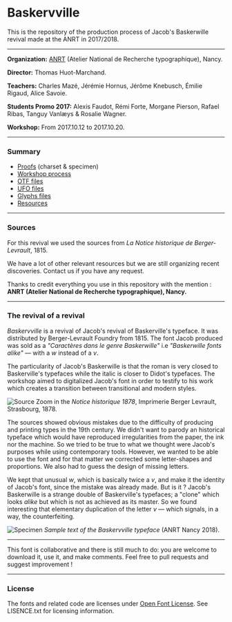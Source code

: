 # Baskervville

This is the repository of the production process of Jacob's Baskerwille revival made at the ANRT in 2017/2018.

___

**Organization:** [ANRT](https://anrt-nancy.fr/fr/presentation/) (Atelier National de Recherche typographique), Nancy.

**Director:** Thomas Huot-Marchand.

**Teachers:** Charles Mazé, Jérémie Hornus, Jérôme Knebusch, Émilie Rigaud, Alice Savoie.

**Students Promo 2017:** Alexis Faudot, Rémi Forte, Morgane Pierson, Rafael Ribas, Tanguy Vanlæys & Rosalie Wagner.

**Workshop:** From 2017.10.12 to 2017.10.20.

_____
### Summary

* [Proofs](https://github.com/anrt-type/ANRT-Baskervville/tree/master/documents/proofs) (charset & specimen)
* [Workshop process](https://github.com/anrt-type/ANRT-Baskervville/tree/master/documents/workshop)
* [OTF files](https://github.com/anrt-type/ANRT-Baskervville/tree/master/fonts/Baskervville_OTF)
* [UFO files](https://github.com/anrt-type/ANRT-Baskervville/tree/master/sources/2-build)
* [Glyphs files](https://github.com/anrt-type/ANRT-Baskervville/tree/master/sources/1-drawing)
* [Resources](https://github.com/anrt-type/ANRT-Baskervville/tree/master/documents/resources)

_____
### Sources

For this revival we used the sources from *La Notice historique de Berger-Levrault*, 1815.

We have a lot of other relevant resources but we are still organizing recent discoveries. Contact us if you have any request.

Thanks to credit everything you use in this repository with the mention : **ANRT (Atelier National de Recherche typographique), Nancy.**

_____

### The revival of a revival
 *Baskervville* is a revival of Jacob's revival of Baskerville's typeface. It was distributed by Berger-Levrault Foundry from 1815. The font Jacob produced was sold as a *"Caractères dans le genre Baskerwille"* i.e *"Baskerwille fonts alike"* — with a *w* instead of a *v*.

 The particularity of Jacob's Baskerwille is that the roman is very closed to Baskerville's typefaces while the italic is closer to Didot's typefaces. The workshop aimed to digitalized Jacob's font in order to testify to his work which creates a transition between transitional and modern styles.

 ![Source](https://bitbucket.org/anrt_type/anrt-2017-baskervville/raw/ab82f14fbb8f70936255ac3211b219d9a0243d8c/FONTS/Samples/Jpeg/181004baskerwille-source.jpg)
 Zoom in the *Notice historique 1878*, Imprimerie Berger Levrault, Strasbourg, 1878.

The sources showed obvious mistakes due to the difficulty of producing and printing types in the 19th century. We didn't want to parody an historical typeface which would have reproduced irregularities from the paper, the ink nor the machine. So we tried to be true to what we thought were Jacob's purposes while using contemporary tools. However, we wanted to be able to use the font and for that matter we corrected some letter-shapes and proportions. We also had to guess the design of missing letters.

We kept that unusual *w*, which is basically twice a *v*, and make it the identity of Jacob's font, since the mistake was already made. But is it ? Jacob's Baskerwille is a strange double of Baskerville's typefaces; a "clone" which looks *alike* but which is not as achieved as its master. So we found interesting that elementary duplication of the letter *v* — which signals, in a way, the counterfeiting.

 ![Specimen](https://bitbucket.org/anrt_type/anrt-2017-baskervville/raw/5f2c38712d25cf34956adfac2857e7e9c96d9217/FONTS/Samples/Jpeg/181012baskervville.jpg)
 *Sample text of the Baskervville typeface* (ANRT Nancy 2018).
_____

 This font is collaborative and there is still much to do: you are welcome to download it, use it, and make comments. Feel free to pull requests and suggest improvement !
_____
### License
The fonts and related code are licenses under [Open Font License](http://scripts.sil.org/OFL). See LISENCE.txt for licensing information.
